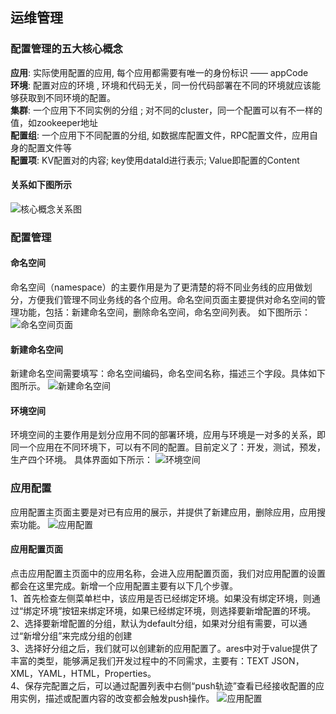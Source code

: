 ## 运维管理
### 配置管理的五大核心概念
**应用**: 实际使用配置的应用, 每个应用都需要有唯一的身份标识 —— appCode  
**环境**: 配置对应的环境 , 环境和代码无关，同一份代码部署在不同的环境就应该能够获取到不同环境的配置。  
**集群**: 一个应用下不同实例的分组 ; 对不同的cluster，同一个配置可以有不一样的值，如zookeeper地址  
**配置组**: 一个应用下不同配置的分组, 如数据库配置文件，RPC配置文件，应用自身的配置文件等  
**配置项**: KV配置对的内容; key使用dataId进行表示; Value即配置的Content
#### 关系如下图所示
![核心概念关系图](../assets/manual/manual_1.png)
### 配置管理
#### 命名空间
命名空间（namespace）的主要作用是为了更清楚的将不同业务线的应用做划分，方便我们管理不同业务线的各个应用。命名空间页面主要提供对命名空间的管理功能，包括：新建命名空间，删除命名空间，命名空间列表。 如下图所示：
![命名空间页面](../assets/manual/manual_2.png)
#### 新建命名空间
新建命名空间需要填写：命名空间编码，命名空间名称，描述三个字段。具体如下图所示。
![新建命名空间](../assets/manual/manual_3.png)
#### 环境空间
环境空间的主要作用是划分应用不同的部署环境，应用与环境是一对多的关系，即同一个应用在不同环境下，可以有不同的配置。目前定义了：开发，测试，预发，生产四个环境。
具体界面如下所示：
![环境空间](../assets/manual/manual_4.png)
### 应用配置
应用配置主页面主要是对已有应用的展示，并提供了新建应用，删除应用，应用搜索功能。
![应用配置](../assets/manual/manual_5.png)
#### 应用配置页面
点击应用配置主页面中的应用名称，会进入应用配置页面，我们对应用配置的设置都会在这里完成。新增一个应用配置主要有以下几个步骤。  
1、首先检查左侧菜单栏中，该应用是否已经绑定环境。如果没有绑定环境，则通过“绑定环境”按钮来绑定环境，如果已经绑定环境，则选择要新增配置的环境。  
2、选择要新增配置的分组，默认为default分组，如果对分组有需要，可以通过“新增分组”来完成分组的创建  
3、选择好分组之后，我们就可以创建新的应用配置了。ares中对于value提供了丰富的类型，能够满足我们开发过程中的不同需求，主要有：TEXT
JSON，XML，YAML，HTML，Properties。  
4、保存完配置之后，可以通过配置列表中右侧“push轨迹”查看已经接收配置的应用实例，描述或配置内容的改变都会触发push操作。
![应用配置](../assets/manual/manual_6.png)
